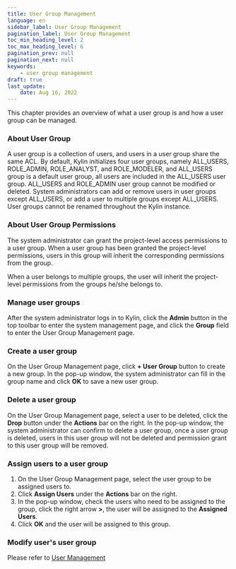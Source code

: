 ```yaml
---
title: User Group Management
language: en
sidebar_label: User Group Management
pagination_label: User Group Management
toc_min_heading_level: 2
toc_max_heading_level: 6
pagination_prev: null
pagination_next: null
keywords:
    - user group management
draft: true
last_update:
    date: Aug 16, 2022
---
```


This chapter provides an overview of what a user group is and how a user group can be managed. 

### <span id="group">About User Group</span>

A user group is a collection of users, and users in a user group share the same ACL. By default, Kylin initializes four user groups, namely ALL_USERS, ROLE_ADMIN, ROLE_ANALYST, and ROLE_MODELER, and ALL_USERS group is a default user group, all users are included in the ALL_USERS user group. ALL_USERS and ROLE_ADMIN user group cannot be modified or deleted. System administrators can add or remove users in user groups except ALL_USERS, or add a user to multiple groups except ALL_USERS. User groups cannot be renamed throughout the Kylin instance.


### <span id="authority">About User Group Permissions</span>

The system administrator can grant the project-level access permissions to a user group. When a user group has been granted the project-level permissions, users in this group will inherit the corresponding permissions from the group.

When a user belongs to multiple groups, the user will inherit the project-level permissions from the groups he/she belongs to. 

### <span id="management">Manage user groups</span>

After the system administrator logs in to Kylin, click the **Admin** button in the top toolbar to enter the system management page, and click the **Group** field to enter the User Group Management page.

### <span id="add">Create a user group</span>

On the User Group Management page,  click **+ User Group** button to create a new group. In the pop-up window, the system administrator can fill in the group name and click **OK** to save a new user group. 

### <span id="drop">Delete a user group</span>

On the User Group Management page, select a user to be deleted, click the **Drop** button under the **Actions** bar on the right. In the pop-up window, the system administrator can confirm to delete a user group, once a user group is deleted, users in this user group will not be deleted and permission grant to this user group will be removed.

### <span id="assign">Assign users to a user group</span>

1. On the User Group Management page, select the user group to be assigned users to.
2. Click **Assign Users** under the **Actions** bar on the right.
3. In the pop-up window, check the users who need to be assigned to the group, click the right arrow **>**, the user will be assigned to the **Assigned Users**.
4. Click **OK** and the user will be assigned to this group.

### <span id="update_group">Modify user's user group</span>

Please refer to [User Management](user_management.md) 

